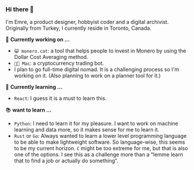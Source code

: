 ### Hi there 👋
I'm Emre, a product designer, hobbyist coder and a digital archivist. Originally from Turkey, I currently reside in Toronto, Canada. 

🔭 **Currently working on ...**
  - `😺 monero.cat`: a tool that helps people to invest in Monero by using the Dollar Cost Averaging method.
  - `🙎🏻‍ Mac`: a cryptocurrency trading bot.
  - I plan to go full-time digital nomad. It is a challenging process so I'm working on it. (Also planning to work on a planner tool for it.)

🌱 **Currently learning ...**
  - `React`: I guess it is a must to learn this.

📚 **want to learn ...**
  - `Python`: I need to learn it for my pleasure. I want to work on machine learning and data more, so it makes sense for me to learn it.
  - `Rust` or `Go`: Always wanted to learn a lower level programming language to be able to make lightweight software. So language-wise, this seems to be my current horizon. `C` might be too extreme for me, but that is also one of the options. I see this as a challenge more than a "lemme learn that to find a job or actually do something".

